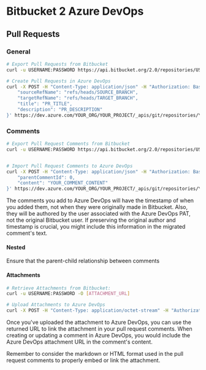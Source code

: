 # Bitbucket 2 Azure DevOps

## Pull Requests

### General

```bash
# Export Pull Requests from Bitbucket
curl -u USERNAME:PASSWORD https://api.bitbucket.org/2.0/repositories/USERNAME/REPO_NAME/pullrequests

# Create Pull Requests in Azure DevOps
curl -X POST -H "Content-Type: application/json" -H "Authorization: Basic BASE64_ENCODED_PERSONAL_ACCESS_TOKEN" -d '{
    "sourceRefName": "refs/heads/SOURCE_BRANCH",
    "targetRefName": "refs/heads/TARGET_BRANCH",
    "title": "PR_TITLE",
    "description": "PR_DESCRIPTION"
}' https://dev.azure.com/YOUR_ORG/YOUR_PROJECT/_apis/git/repositories/YOUR_REPO/pullrequests?api-version=6.0
```

### Comments

```bash
# Export Pull Request Comments from Bitbucket
curl -u USERNAME:PASSWORD https://api.bitbucket.org/2.0/repositories/USERNAME/REPO_NAME/pullrequests/PULL_REQUEST_ID/comments


# Import Pull Request Comments to Azure DevOps
curl -X POST -H "Content-Type: application/json" -H "Authorization: Basic BASE64_ENCODED_PERSONAL_ACCESS_TOKEN" -d '{
    "parentCommentId": 0,
    "content": "YOUR_COMMENT_CONTENT"
}' https://dev.azure.com/YOUR_ORG/YOUR_PROJECT/_apis/git/repositories/YOUR_REPO/pullrequests/PULL_REQUEST_ID/threads?api-version=6.0
```

The comments you add to Azure DevOps will have the timestamp of when you added them, not when they were originally made in Bitbucket. Also, they will be authored by the user associated with the Azure DevOps PAT, not the original Bitbucket user. If preserving the original author and timestamp is crucial, you might include this information in the migrated comment's text.

#### Nested

Ensure that the parent-child relationship between comments

#### Attachments

```bash
# Retrieve Attachments from Bitbucket:
curl -u USERNAME:PASSWORD -O [ATTACHMENT_URL]

# Upload Attachments to Azure DevOps
curl -X POST -H "Content-Type: application/octet-stream" -H "Authorization: Basic BASE64_ENCODED_PERSONAL_ACCESS_TOKEN" --data-binary @[PATH_TO_ATTACHMENT] https://dev.azure.com/YOUR_ORG/YOUR_PROJECT/_apis/wit/attachments?fileName=YOUR_FILENAME&api-version=6.0

```

Once you've uploaded the attachment to Azure DevOps, you can use the returned URL to link the attachment in your pull request comments. When creating or updating a comment in Azure DevOps, you would include the Azure DevOps attachment URL in the comment's content.

Remember to consider the markdown or HTML format used in the pull request comments to properly embed or link the attachment.